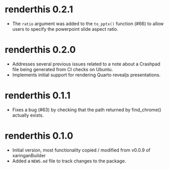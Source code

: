 
# renderthis 0.2.1

- The `ratio` argument was added to the `to_pptx()` function (#66) to allow users to specify the powerpoint slide aspect ratio.

# renderthis 0.2.0

- Addresses several previous issues related to a note about a Crashpad file being generated from CI checks on Ubuntu.
- Implements initial support for rendering Quarto revealjs presentations.

# renderthis 0.1.1

- Fixes a bug (#63) by checking that the path returned by find_chrome() actually exists.

# renderthis 0.1.0

* Initial version, most functionality copied / modified from v0.0.9 of xaringanBuilder
* Added a `NEWS.md` file to track changes to the package.

